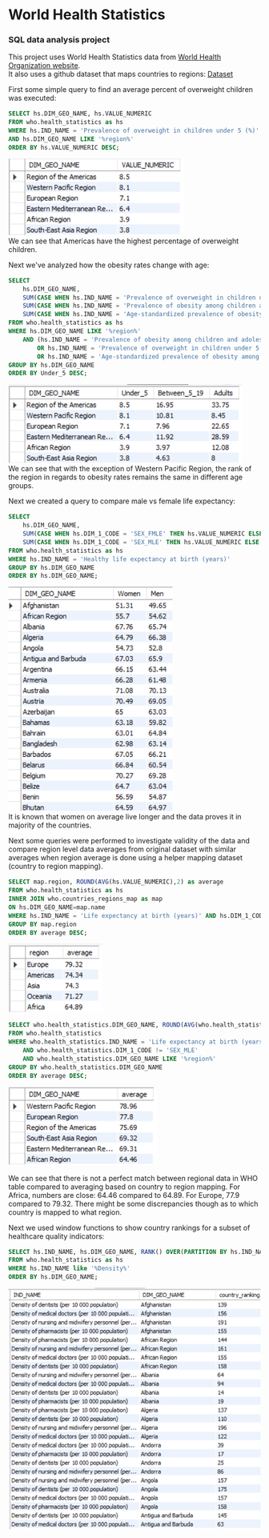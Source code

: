 # World Health Statistics
### SQL data analysis project  
This project uses World Health Statistics data from [World Health Organization website](https://www.who.int/data/gho/publications/world-health-statistics/).  
It also uses a github dataset that maps countries to regions: [Dataset](https://github.com/lukes/ISO-3166-Countries-with-Regional-Codes/blob/master/all/all.csv)  

First some simple query to find an average percent of overweight children was executed: 
```sql
SELECT hs.DIM_GEO_NAME, hs.VALUE_NUMERIC
FROM who.health_statistics as hs
WHERE hs.IND_NAME = 'Prevalence of overweight in children under 5 (%)' 
AND hs.DIM_GEO_NAME LIKE '%region%'
ORDER BY hs.VALUE_NUMERIC DESC;
```
![Image](images/OverweightChildren.png?raw=true)  
We can see that Americas have the highest percentage of overweight children.  

Next we've analyzed how the obesity rates change with age: 
```sql
SELECT 
	hs.DIM_GEO_NAME,
    SUM(CASE WHEN hs.IND_NAME = 'Prevalence of overweight in children under 5 (%)' THEN hs.VALUE_NUMERIC ELSE 0 END) as Under_5,
    SUM(CASE WHEN hs.IND_NAME = 'Prevalence of obesity among children and adolescents (5–19 years) (%)' THEN hs.VALUE_NUMERIC ELSE 0 END) as Between_5_19,
    SUM(CASE WHEN hs.IND_NAME = 'Age-standardized prevalence of obesity among adults (18+ years) (%)' THEN hs.VALUE_NUMERIC ELSE 0 END) as Adults
FROM who.health_statistics as hs
WHERE hs.DIM_GEO_NAME LIKE '%region%' 
	AND (hs.IND_NAME = 'Prevalence of obesity among children and adolescents (5–19 years) (%)' 
		OR hs.IND_NAME = 'Prevalence of overweight in children under 5 (%)' 
        OR hs.IND_NAME = 'Age-standardized prevalence of obesity among adults (18+ years) (%)')
GROUP BY hs.DIM_GEO_NAME
ORDER BY Under_5 DESC;
```
![Image](images/ObesityChangeWithAge.png?raw=true)  
We can see that with the exception of Western Pacific Region, the rank of the region in regards to obesity rates remains the same in different age groups.  

Next we created a query to compare male vs female life expectancy:  
```sql
SELECT 
	hs.DIM_GEO_NAME,
    SUM(CASE WHEN hs.DIM_1_CODE = 'SEX_FMLE' THEN hs.VALUE_NUMERIC ELSE 0 END) as Women,
    SUM(CASE WHEN hs.DIM_1_CODE = 'SEX_MLE' THEN hs.VALUE_NUMERIC ELSE 0 END) as Men
FROM who.health_statistics as hs
WHERE hs.IND_NAME = 'Healthy life expectancy at birth (years)'
GROUP BY hs.DIM_GEO_NAME
ORDER BY hs.DIM_GEO_NAME;
```
![Image](images/MenVsWomenLifeExpectancy.png?raw=true)  
It is known that women on average live longer and the data proves it in majority of the countries.  

Next some queries were performed to investigate validity of the data and compare region level data averages from original dataset with similar averages when region average is done using a helper mapping dataset (country to region mapping).  
```sql
SELECT map.region, ROUND(AVG(hs.VALUE_NUMERIC),2) as average
FROM who.health_statistics as hs
INNER JOIN who.countries_regions_map as map
ON hs.DIM_GEO_NAME=map.name
WHERE hs.IND_NAME = 'Life expectancy at birth (years)' AND hs.DIM_1_CODE != 'SEX_MLE'
GROUP BY map.region
ORDER BY average DESC;
```
![Image](images/AverageFemaleLifeExpectancyRegionBasedOnMapping.png?raw=true)

```sql
SELECT who.health_statistics.DIM_GEO_NAME, ROUND(AVG(who.health_statistics.VALUE_NUMERIC),2) as average
FROM who.health_statistics
WHERE who.health_statistics.IND_NAME = 'Life expectancy at birth (years)' 
	AND who.health_statistics.DIM_1_CODE != 'SEX_MLE' 
	AND who.health_statistics.DIM_GEO_NAME LIKE '%region%'
GROUP BY who.health_statistics.DIM_GEO_NAME
ORDER BY average DESC;
```
![Image](images/AverageFemaleLifeExpectancyRegionBasedOnBuiltInData.png?raw=true)

We can see that there is not a perfect match between regional data in WHO table compared to averaging based on country to region mapping.
For Africa, numbers are close: 64.46 compared to 64.89.
For Europe, 77.9 compared to 79.32.
There might be some discrepancies though as to which country is mapped to what region.  

Next we used window functions to show country rankings for a subset of healthcare quality indicators:
```sql
SELECT hs.IND_NAME, hs.DIM_GEO_NAME, RANK() OVER(PARTITION BY hs.IND_NAME ORDER BY hs.VALUE_NUMERIC DESC) as country_ranking
FROM who.health_statistics as hs
WHERE hs.IND_NAME like '%Density%'
ORDER BY hs.DIM_GEO_NAME;
```
![Image](images/CountryRankingForHealthcareIndicators.png?raw=true)
